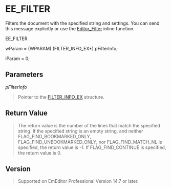 # EE\_FILTER

Filters the document with the specified string and settings. You can send this message explicitly or use
the [Editor\_Filter](../macro/editor_filter) inline function.

EE\_FILTER

wParam = (WPARAM) (FILTER\_INFO\_EX\*) pFilterInfo;

lParam = 0;

## Parameters

_pFilterInfo_

> Pointer to the [FILTER\_INFO\_EX](../structure/filter_info_ex) structure.

## Return Value

> The return value
> is the number of the lines that match the specified string. If the specified string is an empty string, and neither FLAG\_FIND\_BOOKMARKED\_ONLY, FLAG\_FIND\_UNBOOKMARKED\_ONLY, nor FLAG\_FIND\_MATCH\_NL is specified, the return value is -1. If FLAG\_FIND\_CONTINUE is specified, the return value is 0.

## Version

> Supported on EmEditor Professional Version 14.7 or later.
